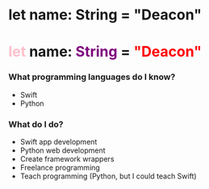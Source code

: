 # let name: String = "Deacon"
# <span style="color:pink">let</span> name: <span style="color:purple">String</span> = <span style="color:red">"Deacon"</span>

### What programming languages do I know?
  - Swift
  - Python

### What do I do?
  - Swift app development
  - Python web development
  - Create framework wrappers
  - Freelance programming
  - Teach programming (Python, but I could teach Swift)
